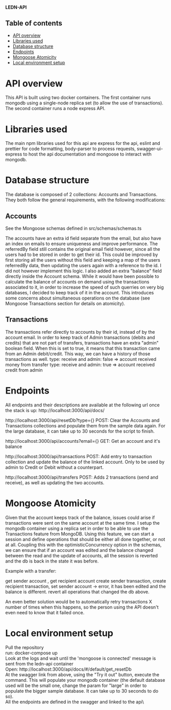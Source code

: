 #### LEDN-API

## Table of contents
- [API overview](#api-overview)
- [Libraries used](#libraries-used)
- [Database structure](#database-structure)
- [Endpoints](#endpoints)
- [Mongoose Atomicity](#mongoose-atomicity)
- [Local environment setup](#local-environment-setup)



# API overview

This API is built using two docker containers. The first container runs mongodb using a single-node replica set (to allow the use of transactions). The second container runs a node express API.

# Libraries used

The main npm libraries used for this api are express for the api, eslint and prettier for code formatting, body-parser to process requests, swagger-ui-express to host the api documentation and mongoose to interact with mongodb.

# Database structure

The database is composed of 2 collections: Accounts and Transactions. They both follow the general requirements, with the following modifications:

## Accounts

See the Mongoose schemas defined in src/schemas/schemas.ts

The accounts have an extra id field separate from the email, but also have an index on emails to ensure uniqueness and improve performance. The referredBy field still contains the original email field however, since all the users had to be stored in order to get their id. This could be improved by first storing all the users without this field and keeping a map of the users referredBy data, then updating the users again with a reference to the id. I did not however implement this logic.
I also added an extra "balance" field directly inside the Account schema. While it would have been possible to calculate the balance of accounts on demand using the transactions associated to it, in order to increase the speed of such querries on very big databases, I decided to keep track of it in the account. This introduces some concerns about simultaneous operations on the database (see Mongoose Transactions section for details on atomicity).

## Transactions

The transactions refer directly to accounts by their id, instead of by the account email.
In order to keep track of Admin transactions (debits and credits) that are not part of transfers, transactions have an extra "admin" boolean field. When this is set to true, it means that this transaction came from an Admin debit/credit. This way, we can have a history of those transactions as well.
type: receive and admin: false => account received money from transfer
type: receive and admin: true => account received credit from admin

# Endpoints

All endpoints and their descriptions are available at the following url once the stack is up: http://localhost:3000/api/docs/

http://localhost:3000/api/resetDb?type={} POST: Clear the Accounts and Transactions collections and populate them from the sample data again. For the large database, it can take up to 30 seconds for the script to finish.

http://localhost:3000/api/accounts?email={} GET: Get an account and it's balance

http://localhost:3000/api/transactions POST: Add entry to transaction collection and update the balance of the linked account. Only to be used by admin to Credit or Debit without a counterpart.

http://localhost:3000/api/transfers POST: Adds 2 transactions (send and receive), as well as updating the two accounts.


# Mongoose Atomicity

Given that the account keeps track of the balance, issues could arise if transactions were sent on the same account at the same time. I setup the mongodb container using a replica set in order to be able to use the Transactions feature from MongoDB. Using this feature, we can start a session and define operations that should be either all done together, or not at all. Coupling this with the optimisticConcurrency option in the schemas, we can ensure that if an account was edited and the balance changed between the read and the update of accounts, all the session is reverted and the db is back in the state it was before.

Example with a transfer:

get sender account , get recipient account
create sender transaction, create recipient transaction,
set sender account -> error, it has been edited and the balance is different.
revert all operations that changed the db above.

An even better solution would be to automatically retry transactions X number of times when this happens, so the person using the API doesn't even need to know that it failed once.

# Local environment setup

Pull the repository\
run: docker-compose up\
Look at the logs and wait until the 'mongoose is connected' message is sent from the ledn-api container\
Open: http://localhost:3000/api/docs/#/default/get_resetDb \
At the swagger link from above, using the "Try it out" button, execute the command. This will populate your mongodb container (the default database used will be the small one, change the param for "large" in order to populate the bigger sample database. It can take up to 30 seconds to do so).\
All the endpoints are defined in the swagger and linked to the api\
